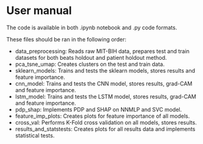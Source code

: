 # User manual 

The code is available in both .ipynb notebook and .py code formats. 

These files should be ran in the following order:

  - data_preprocessing: Reads raw MIT-BIH data, prepares test and train datasets for both beats holdout and patient holdout method.
  - pca_tsne_umap: Creates clusters on the test and train data.
  - sklearn_models: Trains and tests the sklearn models, stores results and feature importance.
  - cnn_model: Trains and tests the CNN model, stores results, grad-CAM and feature importance.
  - lstm_model: Trains and tests the LSTM model, stores results, grad-CAM and feature importance.
  - pdp_shap: Implements PDP and SHAP on NNMLP and SVC model.
  - feature_imp_plots: Creates plots for feature importance of all models.
  - cross_val: Performs K-Fold cross validation on all models, stores results.
  - results_and_statstests: Creates plots for all results data and implements statistical tests.